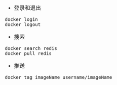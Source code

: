 <span  style="font-family: Simsun,serif; font-size: 17px; ">

- 登录和退出

~~~
docker login 
docker logout
~~~

- 搜索

~~~
docker search redis
docker pull redis
~~~

- 推送
~~~
docker tag imageName username/imageName
~~~

</span>